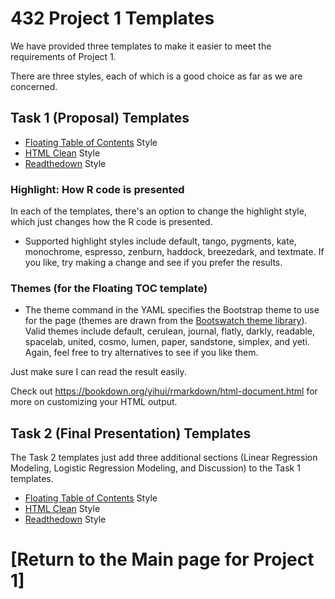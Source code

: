 # 432 Project 1 Templates

We have provided three templates to make it easier to meet the requirements of Project 1.

There are three styles, each of which is a good choice as far as we are concerned.

## Task 1 (Proposal) Templates

- [Floating Table of Contents](https://github.com/THOMASELOVE/432-2021/blob/master/project1/templates/proj1_proposal_template_floatingTOC.Rmd) Style
- [HTML Clean](https://github.com/THOMASELOVE/432-2021/blob/master/project1/templates/proj1_proposal_template_htmlclean.Rmd) Style
- [Readthedown](https://github.com/THOMASELOVE/432-2021/blob/master/project1/templates/proj1_proposal_template_readthedown.Rmd) Style

### Highlight: How R code is presented

In each of the templates, there's an option to change the highlight style, which just changes how the R code is presented.

- Supported highlight styles include default, tango, pygments, kate, monochrome, espresso, zenburn, haddock, breezedark, and textmate. If you like, try making a change and see if you prefer the results.

### Themes (for the Floating TOC template)

- The theme command in the YAML specifies the Bootstrap theme to use for the page (themes are drawn from the [Bootswatch theme library](https://bootswatch.com/3/)). Valid themes include default, cerulean, journal, flatly, darkly, readable, spacelab, united, cosmo, lumen, paper, sandstone, simplex, and yeti. Again, feel free to try alternatives to see if you like them.

Just make sure I can read the result easily.

Check out https://bookdown.org/yihui/rmarkdown/html-document.html for more on customizing your HTML output.

## Task 2 (Final Presentation) Templates

The Task 2 templates just add three additional sections (Linear Regression Modeling, Logistic Regression Modeling, and Discussion) to the Task 1 templates.

- [Floating Table of Contents](https://github.com/THOMASELOVE/432-2021/blob/master/project1/templates/proj1_complete_template_floatingTOC.Rmd) Style
- [HTML Clean](https://github.com/THOMASELOVE/432-2021/blob/master/project1/templates/proj1_complete_template_htmlclean.Rmd) Style
- [Readthedown](https://github.com/THOMASELOVE/432-2021/blob/master/project1/templates/proj1_complete_template_readthedown.Rmd) Style

# [Return to the Main page for Project 1]
